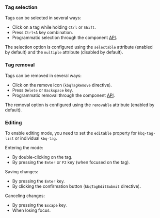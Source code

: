 <!-- example(tag-list) -->

### Tag selection

Tags can be selected in several ways:

- Click on a tag while holding `Ctrl` or `Shift`.
- Press `Ctrl+A` key combination.
- Programmatic selection through the component [API](/ru/components/tags/api).

The selection option is configured using the `selectable` attribute (enabled by default) and the `multiple` attribute (disabled by default).

<!-- example(tag-list-selectable) -->

### Tag removal

Tags can be removed in several ways:

- Click on the remove icon (`kbqTagRemove` directive).
- Press `Delete` or `Backspace` key.
- Programmatic removal through the component [API](/ru/components/tags/api).

The removal option is configured using the `removable` attribute (enabled by default).

<!-- example(tag-list-removable) -->

### Editing

To enable editing mode, you need to set the `editable` property for `kbq-tag-list` or individual `kbq-tag`.

Entering the mode:

- By double-clicking on the tag.
- By pressing the `Enter` or `F2` key (when focused on the tag).

Saving changes:

- By pressing the `Enter` key.
- By clicking the confirmation button (`kbqTagEditSubmit` directive).

Canceling changes:

- By pressing the `Escape` key.
- When losing focus.

<!-- example(tag-list-editable) -->
